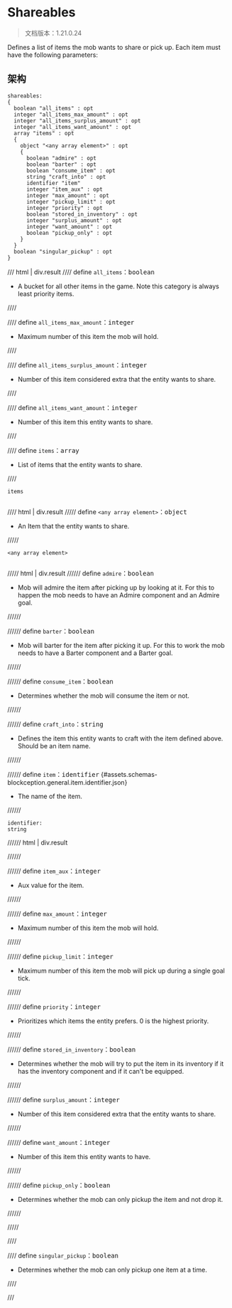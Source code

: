 # Shareables

> 文档版本：1.21.0.24

Defines a list of items the mob wants to share or pick up. Each item must have the following parameters:

## 架构

```mcschema
shareables:
{
  boolean "all_items" : opt
  integer "all_items_max_amount" : opt
  integer "all_items_surplus_amount" : opt
  integer "all_items_want_amount" : opt
  array "items" : opt
  {
    object "<any array element>" : opt
    {
      boolean "admire" : opt
      boolean "barter" : opt
      boolean "consume_item" : opt
      string "craft_into" : opt
      identifier "item"
      integer "item_aux" : opt
      integer "max_amount" : opt
      integer "pickup_limit" : opt
      integer "priority" : opt
      boolean "stored_in_inventory" : opt
      integer "surplus_amount" : opt
      integer "want_amount" : opt
      boolean "pickup_only" : opt
    }
  }
  boolean "singular_pickup" : opt
}

```

/// html | div.result
//// define
`all_items`：<samp>boolean</samp>

- A bucket for all other items in the game. Note this category is always least priority items.


////


//// define
`all_items_max_amount`：<samp>integer</samp>

- Maximum number of this item the mob will hold.


////


//// define
`all_items_surplus_amount`：<samp>integer</samp>

- Number of this item considered extra that the entity wants to share.


////


//// define
`all_items_want_amount`：<samp>integer</samp>

- Number of this item this entity wants to share.


////


//// define
`items`：<samp>array</samp>

- List of items that the entity wants to share.


////

<div class="language-text highlight"><span class="filename"><code>items</code></span><pre id="__code_1"><span></span></pre></div>

//// html | div.result
///// define
`<any array element>`：<samp>object</samp>

- An Item that the entity wants to share.


/////

<div class="language-text highlight"><span class="filename"><code>&lt;any array element&gt;</code></span><pre id="__code_1"><span></span></pre></div>

///// html | div.result
////// define
`admire`：<samp>boolean</samp>

- Mob will admire the item after picking up by looking at it. For this to happen the mob needs to have an Admire component and an Admire goal.


//////


////// define
`barter`：<samp>boolean</samp>

- Mob will barter for the item after picking it up. For this to work the mob needs to have a Barter component and a Barter goal.


//////


////// define
`consume_item`：<samp>boolean</samp>

- Determines whether the mob will consume the item or not.


//////


////// define
`craft_into`：<samp>string</samp>

- Defines the item this entity wants to craft with the item defined above. Should be an item name.


//////


////// define
`item`：<samp>identifier</samp> {#assets.schemas-blockception.general.item.identifier.json}

- The name of the item.


//////

```mcschema
identifier:
string

```

////// html | div.result

//////



////// define
`item_aux`：<samp>integer</samp>

- Aux value for the item.


//////


////// define
`max_amount`：<samp>integer</samp>

- Maximum number of this item the mob will hold.


//////


////// define
`pickup_limit`：<samp>integer</samp>

- Maximum number of this item the mob will pick up during a single goal tick.


//////


////// define
`priority`：<samp>integer</samp>

- Prioritizes which items the entity prefers. 0 is the highest priority.


//////


////// define
`stored_in_inventory`：<samp>boolean</samp>

- Determines whether the mob will try to put the item in its inventory if it has the inventory component and if it can't be equipped.


//////


////// define
`surplus_amount`：<samp>integer</samp>

- Number of this item considered extra that the entity wants to share.


//////


////// define
`want_amount`：<samp>integer</samp>

- Number of this item this entity wants to have.


//////


////// define
`pickup_only`：<samp>boolean</samp>

- Determines whether the mob can only pickup the item and not drop it.


//////


/////


////


//// define
`singular_pickup`：<samp>boolean</samp>

- Determines whether the mob can only pickup one item at a time.


////


///

